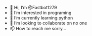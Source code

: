 - 👋 Hi, I’m @Fastbot1279
- 👀 I’m interested in programing
- 🌱 I’m currently learning python
- 💞️ I’m looking to collaborate on no one
- 📫 How to reach me sorry...

<!---
Fastbot1279/Fastbot1279 is a ✨ special ✨ repository because its `README.md` (this file) appears on your GitHub profile.
You can click the Preview link to take a look at your changes.
--->
